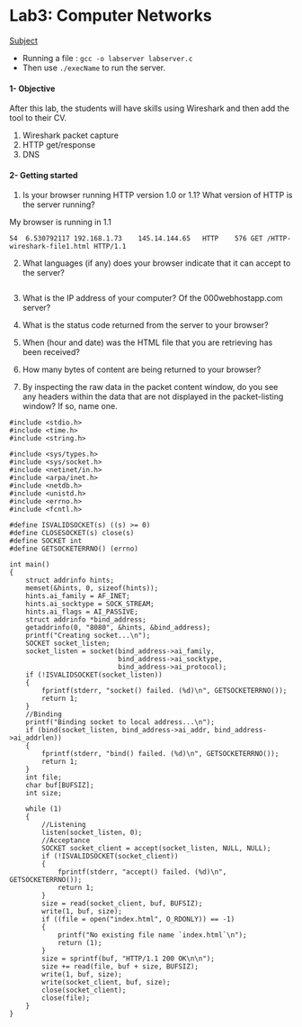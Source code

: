 # Lab3: Computer Networks

[Subject](Reseau-lab3-subject.pdf)

* Running a file : `gcc -o labserver labserver.c`
* Then use `./execName` to run the server.

#### 1-  Objective

After this lab, the students will have skills using Wireshark and then add the tool to their CV.
1. Wireshark packet capture
2. HTTP get/response
3. DNS

#### 2-  Getting started

1. Is your browser running HTTP version 1.0 or 1.1? What version of HTTP is the server running?

My browser is running in 1.1
```
54	6.530792117	192.168.1.73	145.14.144.65	HTTP	576	GET /HTTP-wireshark-file1.html HTTP/1.1
```

2. What languages (if any) does your browser indicate that it can accept to the server?
```

```

3. What is the IP address of your computer? Of the 000webhostapp.com server?


4. What is the status code returned from the server to your browser?


5. When (hour and date) was the HTML file that you are retrieving has been received?


6. How many bytes of content are being returned to your browser?


7. By inspecting the raw data in the packet content window, do you see any headers within the data that are not displayed in the packet-listing window? If so, name one.

```
#include <stdio.h>
#include <time.h>
#include <string.h>

#include <sys/types.h>
#include <sys/socket.h>
#include <netinet/in.h>
#include <arpa/inet.h>
#include <netdb.h>
#include <unistd.h>
#include <errno.h>
#include <fcntl.h>

#define ISVALIDSOCKET(s) ((s) >= 0)
#define CLOSESOCKET(s) close(s)
#define SOCKET int
#define GETSOCKETERRNO() (errno)

int main()
{
    struct addrinfo hints;
    memset(&hints, 0, sizeof(hints));
    hints.ai_family = AF_INET;
    hints.ai_socktype = SOCK_STREAM;
    hints.ai_flags = AI_PASSIVE;
    struct addrinfo *bind_address;
    getaddrinfo(0, "8080", &hints, &bind_address);
    printf("Creating socket...\n");
    SOCKET socket_listen;
    socket_listen = socket(bind_address->ai_family,
                           bind_address->ai_socktype,
                           bind_address->ai_protocol);
    if (!ISVALIDSOCKET(socket_listen))
    {
        fprintf(stderr, "socket() failed. (%d)\n", GETSOCKETERRNO());
        return 1;
    }
    //Binding
    printf("Binding socket to local address...\n");
    if (bind(socket_listen, bind_address->ai_addr, bind_address->ai_addrlen))
    {
        fprintf(stderr, "bind() failed. (%d)\n", GETSOCKETERRNO());
        return 1;
    }
    int file;
    char buf[BUFSIZ];
    int size;

    while (1)
    {
        //Listening
        listen(socket_listen, 0);
        //Acceptance
        SOCKET socket_client = accept(socket_listen, NULL, NULL);
        if (!ISVALIDSOCKET(socket_client))
        {
            fprintf(stderr, "accept() failed. (%d)\n", GETSOCKETERRNO());
            return 1;
        }
        size = read(socket_client, buf, BUFSIZ);
        write(1, buf, size);
        if ((file = open("index.html", O_RDONLY)) == -1)
        {
            printf("No existing file name `index.html`\n");
            return (1);
        }
        size = sprintf(buf, "HTTP/1.1 200 OK\n\n");
        size += read(file, buf + size, BUFSIZ);
        write(1, buf, size);
        write(socket_client, buf, size);
        close(socket_client);
        close(file);
    }
}
```
